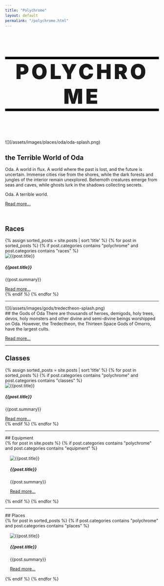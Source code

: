 ```yaml
---
title: "Polychrome"
layout: default
permalink: "/polychrome.html"
---
```

<div class="container" markdown='1'>

<h1 class='align-middle' style='border-top: 0.5rem solid black; text-align: center; border-bottom: 0.5rem solid black; font-size: 7vw; font-weight: 900; letter-spacing: 0.5rem;'>POLYCHROME</h1>

<br><br>

<div class="row align-items-center bg-light" markdown='1'>
<div class="col-md" markdown='1'>
![](/assets/images/places/oda/oda-splash.png)
</div>
<div class="col-md align-items-center" markdown='1'>

## the Terrible World of Oda
Oda. A world in flux. A world where the past is lost, and the future is uncertain. Immense cities rise from the shores, while the dark forests and jungles of the interior remain unexplored. Behemoth creatures emerge from seas and caves, while ghosts lurk in the shadows collecting secrets.

Oda. A terrible world.

[Read more...](/oda)

</div>
</div>

<br>

## Races
<div class='grid-section'>
{% assign sorted_posts = site.posts | sort:'title' %}
{% for post in sorted_posts  %}
{% if post.categories contains "polychrome" and post.categories contains "races" %}

<div class="card" style="">
  <img class="card-img-top" src='{{site.url}}/{{post.image}}' alt="{{post.title}}">
  <div class="card-body">
    <h5 class="card-title">
      {{post.title}}
    </h5>
    <p>{{post.summary}}</p>
    <a href="{{post.url}}">Read more...</a>
  </div>
</div>
{% endif %}
{% endfor %}
</div>

---
<div class="col-md align-items-center" markdown='1'>
<div class="row align-items-center bg-light" markdown='1'>

<div class="col-md" markdown='1'>
![](/assets/images/gods/tredectheon-splash.png)
</div>
<div class="col-md" markdown='1'>
## the Gods of Oda
There are thousands of heroes, demigods, holy trees, devos, holy monsters and other divine and semi-divine beings worshipped on Oda. However, the Tredectheon, the Thirteen Space Gods of Omorro, have the largest cults.

[Read more...](/gods)
</div>

</div>

---

## Classes
<div class='grid-section'>
{% assign sorted_posts = site.posts | sort:'title' %}
{% for post in sorted_posts  %}
{% if post.categories contains "polychrome" and post.categories contains "classes" %}

<div class="card" style="">
  <img class="card-img-top" src='{{site.url}}/{{post.image}}' alt="{{post.title}}">
  <div class="card-body">
    <h5 class="card-title">
      {{post.title}}
    </h5>
    <p>{{post.summary}}</p>
    <a href="{{post.url}}">Read more...</a>
  </div>
</div>
{% endif %}
{% endfor %}
</div>


---

<div class="container" markdown='1'>
## Equipment
<div class='row'>
{% for post in site.posts %}
{% if post.categories contains "polychrome" and post.categories contains "equipment" %}

<div class="card" style="width: 18rem; margin: 1rem;">
  <img class="card-img-top" src='{{site.url}}/{{post.image}}' alt="{{post.title}}">
  <div class="card-body">
    <h5 class="card-title">
      {{post.title}}
    </h5>
    <p>{{post.summary}}</p>
    <a href="{{post.url}}">Read more...</a>
  </div>
</div>
{% endif %}
{% endfor %}
</div>

---

<div class="container" markdown='1'>
## Places
<div class='row'>
{% for post in sorted_posts %}
{% if post.categories contains "polychrome" and post.categories contains "places" %}

<div class="card" style="width: 18rem; margin: 1rem;">
  <img class="card-img-top" src='{{site.url}}/{{post.image}}' alt="{{post.title}}">
  <div class="card-body">
    <h5 class="card-title">
      {{post.title}}
    </h5>
    <p>{{post.summary}}</p>
    <a href="{{post.url}}">Read more...</a>
  </div>
</div>
{% endif %}
{% endfor %}
</div>


<br>